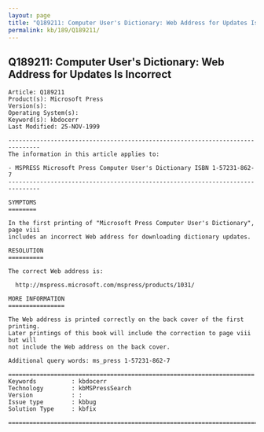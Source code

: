 ```yaml
---
layout: page
title: "Q189211: Computer User's Dictionary: Web Address for Updates Is Incorrect"
permalink: kb/189/Q189211/
---
```


## Q189211: Computer User's Dictionary: Web Address for Updates Is Incorrect

	Article: Q189211
	Product(s): Microsoft Press
	Version(s): 
	Operating System(s): 
	Keyword(s): kbdocerr
	Last Modified: 25-NOV-1999
	
	-------------------------------------------------------------------------------
	The information in this article applies to:
	
	- MSPRESS Microsoft Press Computer User's Dictionary ISBN 1-57231-862-7 
	-------------------------------------------------------------------------------
	
	SYMPTOMS
	========
	
	In the first printing of "Microsoft Press Computer User's Dictionary", page viii
	includes an incorrect Web address for downloading dictionary updates.
	
	RESOLUTION
	==========
	
	The correct Web address is:
	
	  http://mspress.microsoft.com/mspress/products/1031/
	
	MORE INFORMATION
	================
	
	The Web address is printed correctly on the back cover of the first printing.
	Later printings of this book will include the correction to page viii but will
	not include the Web address on the back cover.
	
	Additional query words: ms_press 1-57231-862-7
	
	======================================================================
	Keywords          : kbdocerr 
	Technology        : kbMSPressSearch
	Version           : :
	Issue type        : kbbug
	Solution Type     : kbfix
	
	=============================================================================
	
